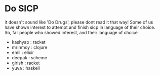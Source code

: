 # Do SICP
It doesn't sound like 'Do Drugs', please dont read it that way! Some of us have
shown interest to attempt and finish sicp in language of their choice. So, far
people who showed interest, and their language of choice

- kashyap : racket
- mrinmoy : clojure
- emil : elixir
- deepak : scheme
- girish : racket
- yuva : haskell
